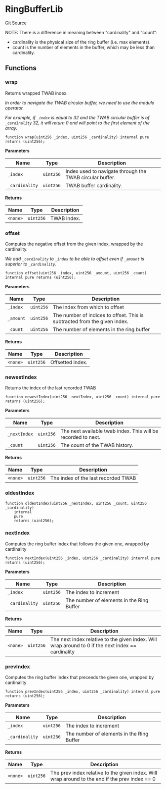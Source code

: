 # RingBufferLib

[Git Source](https://github.com/Nox-Labs/sms-evm-contracts/blob/15a987dcda55f8dfabcf220505750bc01f9d6f51/src/lib/RingBufferLib.sol)

NOTE: There is a difference in meaning between "cardinality" and "count":

- cardinality is the physical size of the ring buffer (i.e. max elements).
- count is the number of elements in the buffer, which may be less than cardinality.

## Functions

### wrap

Returns wrapped TWAB index.

_In order to navigate the TWAB circular buffer, we need to use the modulo operator._

_For example, if `_index` is equal to 32 and the TWAB circular buffer is of `_cardinality` 32,
it will return 0 and will point to the first element of the array._

```solidity
function wrap(uint256 _index, uint256 _cardinality) internal pure returns (uint256);
```

**Parameters**

| Name           | Type      | Description                                              |
| -------------- | --------- | -------------------------------------------------------- |
| `_index`       | `uint256` | Index used to navigate through the TWAB circular buffer. |
| `_cardinality` | `uint256` | TWAB buffer cardinality.                                 |

**Returns**

| Name     | Type      | Description |
| -------- | --------- | ----------- |
| `<none>` | `uint256` | TWAB index. |

### offset

Computes the negative offset from the given index, wrapped by the cardinality.

_We add `_cardinality` to `_index` to be able to offset even if `_amount` is superior to `_cardinality`._

```solidity
function offset(uint256 _index, uint256 _amount, uint256 _count) internal pure returns (uint256);
```

**Parameters**

| Name      | Type      | Description                                                               |
| --------- | --------- | ------------------------------------------------------------------------- |
| `_index`  | `uint256` | The index from which to offset                                            |
| `_amount` | `uint256` | The number of indices to offset. This is subtracted from the given index. |
| `_count`  | `uint256` | The number of elements in the ring buffer                                 |

**Returns**

| Name     | Type      | Description      |
| -------- | --------- | ---------------- |
| `<none>` | `uint256` | Offsetted index. |

### newestIndex

Returns the index of the last recorded TWAB

```solidity
function newestIndex(uint256 _nextIndex, uint256 _count) internal pure returns (uint256);
```

**Parameters**

| Name         | Type      | Description                                                   |
| ------------ | --------- | ------------------------------------------------------------- |
| `_nextIndex` | `uint256` | The next available twab index. This will be recorded to next. |
| `_count`     | `uint256` | The count of the TWAB history.                                |

**Returns**

| Name     | Type      | Description                         |
| -------- | --------- | ----------------------------------- |
| `<none>` | `uint256` | The index of the last recorded TWAB |

### oldestIndex

```solidity
function oldestIndex(uint256 _nextIndex, uint256 _count, uint256 _cardinality)
    internal
    pure
    returns (uint256);
```

### nextIndex

Computes the ring buffer index that follows the given one, wrapped by cardinality

```solidity
function nextIndex(uint256 _index, uint256 _cardinality) internal pure returns (uint256);
```

**Parameters**

| Name           | Type      | Description                               |
| -------------- | --------- | ----------------------------------------- |
| `_index`       | `uint256` | The index to increment                    |
| `_cardinality` | `uint256` | The number of elements in the Ring Buffer |

**Returns**

| Name     | Type      | Description                                                                                        |
| -------- | --------- | -------------------------------------------------------------------------------------------------- |
| `<none>` | `uint256` | The next index relative to the given index. Will wrap around to 0 if the next index == cardinality |

### prevIndex

Computes the ring buffer index that preceeds the given one, wrapped by cardinality

```solidity
function prevIndex(uint256 _index, uint256 _cardinality) internal pure returns (uint256);
```

**Parameters**

| Name           | Type      | Description                               |
| -------------- | --------- | ----------------------------------------- |
| `_index`       | `uint256` | The index to increment                    |
| `_cardinality` | `uint256` | The number of elements in the Ring Buffer |

**Returns**

| Name     | Type      | Description                                                                                    |
| -------- | --------- | ---------------------------------------------------------------------------------------------- |
| `<none>` | `uint256` | The prev index relative to the given index. Will wrap around to the end if the prev index == 0 |
